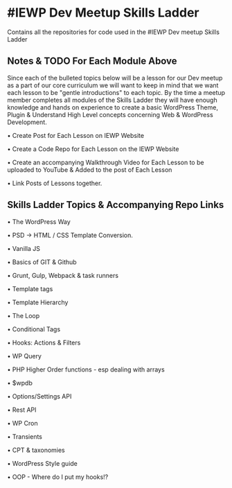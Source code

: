 # #IEWP Dev Meetup Skills Ladder
Contains all the repositories for code used in the #IEWP Dev meetup Skills Ladder

## Notes & TODO For Each Module Above

Since each of the bulleted topics below will be a lesson for our Dev meetup as a part of our core curriculum we will want to keep in mind that we want each lesson to be "gentle introductions" to each topic. By the time a meetup member completes all modules of the Skills Ladder they will have enough knowledge and hands on experience to create a basic WordPress Theme, Plugin & Understand High Level concepts concerning Web & WordPress Development. 

• Create Post for Each Lesson on IEWP Website

• Create a Code Repo for Each Lesson on the IEWP Website

• Create an accompanying Walkthrough Video for Each Lesson to be uploaded to YouTube & Added to the post of Each Lesson

• Link Posts of Lessons together.


## Skills Ladder Topics & Accompanying Repo Links

• The WordPress Way 

• PSD -> HTML / CSS Template Conversion. 

• Vanilla JS   

• Basics of GIT & Github

• Grunt, Gulp, Webpack & task runners

• Template tags

• Template Hierarchy

• The Loop

• Conditional Tags

• Hooks: Actions & Filters

• WP Query

• PHP Higher Order functions - esp dealing with arrays

• $wpdb

• Options/Settings API

• Rest API

• WP Cron

• Transients

• CPT & taxonomies

• WordPress Style guide

• OOP - Where do I put my hooks!?






